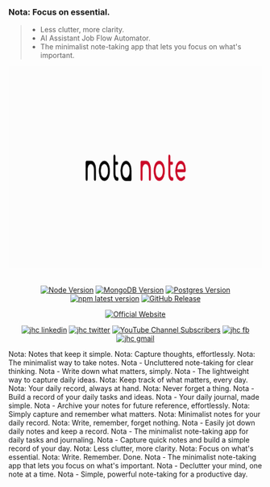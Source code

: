 ### Nota: Focus on essential.
> - Less clutter, more clarity.
> - AI Assistant Job Flow Automator. 
> - The minimalist note-taking app that lets you focus on what's important.

<div align="center">

<a href='https://www.hypech.com'>
<img src="./images/nota.png" alt="AI-Powered Cover Letter" height=400></img></a>
<br></br>

[![Node Version](https://img.shields.io/badge/nodejs-18,_20-green.svg?logo=node.js&style=flat)](https://nodejs.org)
[![MongoDB Version](https://img.shields.io/badge/mongodb-4.2,_4.4,_5,_6,_7-green.svg?logo=mongodb&style=flat)](https://www.mongodb.com)
[![Postgres Version](https://img.shields.io/badge/postgresql-13,_14,_15,_16-green.svg?logo=postgresql&style=flat)](https://www.postgresql.org)
[![npm latest version](https://img.shields.io/npm/v/parse-server/latest.svg)](https://www.npmjs.com/package/parse-server)
[![GitHub Release](https://img.shields.io/github/v/release/aiXpertLab/AI-Powered-Automatically-Customize-Cover-Letter)](https://github.com/aiXpertLab/AI-Powered-Automatically-Customize-Cover-Letter/releases)
 
[![Official Website](<https://img.shields.io/badge/-Visit%20the%20Official%20Website%20%E2%86%92-rgb(21,204,116)?style=for-the-badge>)](https://hypech.com)

[![jhc linkedin](https://img.shields.io/badge/Linkedin-aiXpert-5087B2.svg?style=flat&logo=Linkedin)](https://www.linkedin.com/in/aiXpert)
[![jhc twitter](https://img.shields.io/badge/Twitter-@aiXpertLab-00aced.svg?style=flat&logo=twitter)](https://twitter.com/aiXpertLab)
[![YouTube Channel Subscribers](https://img.shields.io/youtube/channel/subscribers/UCNcmE7uHam8jSLSa8CvMgQQ)](https://www.youtube.com/@aiXpertLab)
[![jhc fb](https://img.shields.io/badge/Facebook-aiXpertLab-5087B2.svg?style=flat&logo=facebook)](https://www.facebook.com/aiXpertLab/)
[![jhc gmail](https://img.shields.io/badge/Gmail-aiXpertLab@gmail.com-5087B2.svg?style=flat&logo=gmail)](https://gmail.com)

</div> 

Nota: Notes that keep it simple.
Nota: Capture thoughts, effortlessly.
Nota: The minimalist way to take notes.
Nota - Uncluttered note-taking for clear thinking.
Nota - Write down what matters, simply.
Nota - The lightweight way to capture daily ideas.
Nota: Keep track of what matters, every day.
Nota: Your daily record, always at hand.
Nota: Never forget a thing.
Nota - Build a record of your daily tasks and ideas.
Nota - Your daily journal, made simple.
Nota - Archive your notes for future reference, effortlessly.
Nota: Simply capture and remember what matters.
Nota: Minimalist notes for your daily record.
Nota: Write, remember, forget nothing.
Nota - Easily jot down daily notes and keep a record.
Nota - The minimalist note-taking app for daily tasks and journaling.
Nota - Capture quick notes and build a simple record of your day.
Nota: Less clutter, more clarity.
Nota: Focus on what's essential.
Nota: Write. Remember. Done.
Nota - The minimalist note-taking app that lets you focus on what's important.
Nota - Declutter your mind, one note at a time.
Nota - Simple, powerful note-taking for a productive day.


